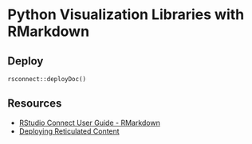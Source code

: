 # Python Visualization Libraries with RMarkdown

## Deploy

```
rsconnect::deployDoc()
```

## Resources

- [RStudio Connect User Guide - RMarkdown](https://docs.rstudio.com/connect/user/rmarkdown/)
- [Deploying Reticulated Content](https://solutions.rstudio.com/r/reticulate/#setting-up-a-reticulated-project)